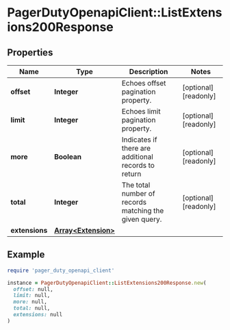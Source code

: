 # PagerDutyOpenapiClient::ListExtensions200Response

## Properties

| Name | Type | Description | Notes |
| ---- | ---- | ----------- | ----- |
| **offset** | **Integer** | Echoes offset pagination property. | [optional][readonly] |
| **limit** | **Integer** | Echoes limit pagination property. | [optional][readonly] |
| **more** | **Boolean** | Indicates if there are additional records to return | [optional][readonly] |
| **total** | **Integer** | The total number of records matching the given query. | [optional][readonly] |
| **extensions** | [**Array&lt;Extension&gt;**](Extension.md) |  |  |

## Example

```ruby
require 'pager_duty_openapi_client'

instance = PagerDutyOpenapiClient::ListExtensions200Response.new(
  offset: null,
  limit: null,
  more: null,
  total: null,
  extensions: null
)
```

